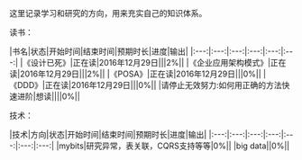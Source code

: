 这里记录学习和研究的方向，用来充实自己的知识体系。

读书：

|书名|状态|开始时间|结束时间|预期时长|进度|输出|
|:---:|:---:|:---:|:---:|:---:|:---:|
|《设计已死》|正在读|2016年12月29日|||2%||
|《企业应用架构模式》|正在读|2016年12月29日|||2%||
|《POSA》|正在读|2016年12月29日|||0%||
|《DDD》|正在读|2016年12月29日|||0%||
|请停止无效努力:如何用正确的方法快速进阶|想读||||0%||

技术：

|技术|方向|状态|开始时间|结束时间|预期时长|进度|输出|
|:---:|:---:|:---:|:---:|:---:|:---:|:---:|
|mybits|研究异常，表关联，CQRS支持等等|0%||
|big data||0%||